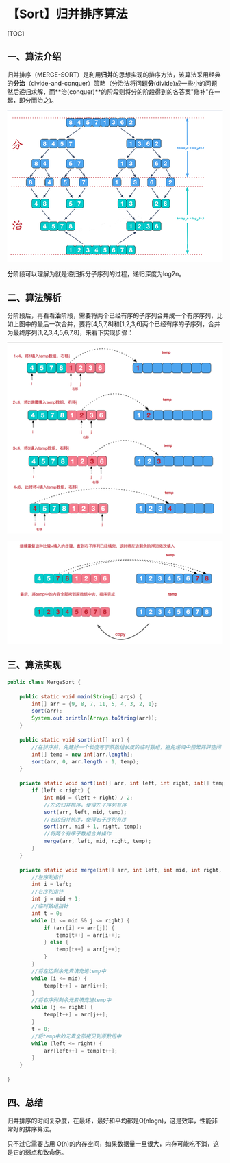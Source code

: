 # 【Sort】归并排序算法

[TOC]

## 一、算法介绍

归并排序（MERGE-SORT）是利用**归并**的思想实现的排序方法，该算法采用经典的**分治**（divide-and-conquer）策略（分治法将问题**分**(divide)成一些小的问题然后递归求解，而**治(conquer)**的阶段则将分的阶段得到的各答案"修补"在一起，即分而治之)。

![](../../images/algorithm/sort/MergeSort1.jpg)

**分**阶段可以理解为就是递归拆分子序列的过程，递归深度为log2n。

## 二、算法解析

分阶段后，再看看**治**阶段，需要将两个已经有序的子序列合并成一个有序序列，比如上图中的最后一次合并，要将[4,5,7,8]和[1,2,3,6]两个已经有序的子序列，合并为最终序列[1,2,3,4,5,6,7,8]，来看下实现步骤：

![](../../images/algorithm/sort/MergeSort2.jpg)

![](../../images/algorithm/sort/MergeSort3.jpg)

## 三、算法实现

```java
public class MergeSort {

    public static void main(String[] args) {
        int[] arr = {9, 8, 7, 11, 5, 4, 3, 2, 1};
        sort(arr);
        System.out.println(Arrays.toString(arr));
    }

    public static void sort(int[] arr) {
        //在排序前，先建好一个长度等于原数组长度的临时数组，避免递归中频繁开辟空间
        int[] temp = new int[arr.length];
        sort(arr, 0, arr.length - 1, temp);
    }

    private static void sort(int[] arr, int left, int right, int[] temp) {
        if (left < right) {
            int mid = (left + right) / 2;
            //左边归并排序，使得左子序列有序
            sort(arr, left, mid, temp);
            //右边归并排序，使得右子序列有序
            sort(arr, mid + 1, right, temp);
            //将两个有序子数组合并操作
            merge(arr, left, mid, right, temp);
        }
    }

    private static void merge(int[] arr, int left, int mid, int right, int[] temp) {
        //左序列指针
        int i = left;
        //右序列指针
        int j = mid + 1;
        //临时数组指针
        int t = 0;
        while (i <= mid && j <= right) {
            if (arr[i] <= arr[j]) {
                temp[t++] = arr[i++];
            } else {
                temp[t++] = arr[j++];
            }
        }
        //将左边剩余元素填充进temp中
        while (i <= mid) {
            temp[t++] = arr[i++];
        }
        //将右序列剩余元素填充进temp中
        while (j <= right) {
            temp[t++] = arr[j++];
        }
        t = 0;
        //将temp中的元素全部拷贝到原数组中
        while (left <= right) {
            arr[left++] = temp[t++];
        }
    }

}
```

## 四、总结

归并排序的时间复杂度，在最坏，最好和平均都是O(nlogn)，这是效率，性能非常好的排序算法。

只不过它需要占用 O(n)的内存空间，如果数据量一旦很大，内存可能吃不消，这是它的弱点和致命伤。